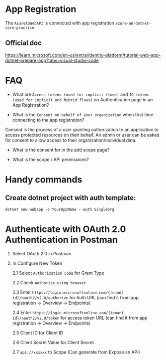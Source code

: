 # App Registration

The `AzureADWebAPI` is connected with app registration `azure-ad-dotnet-core-practice`

## Official doc

https://learn.microsoft.com/en-us/entra/identity-platform/tutorial-web-app-dotnet-prepare-app?tabs=visual-studio-code

# FAQ

- What are `Access tokens (used for implicit flows)` and `ID tokens (used for implicit and hybrid flows)` on Authentication page in an App Registration?

- What is the `Consent on behalf of your organization` when first time connecting to the app registration?

Consent is the process of a user granting authorization to an application to access protected resources on their behalf. An admin or user can be asked for consent to allow access to their organization/individual data.

- What is the consent for in the add scope page?

- What is the scope / API permissions?

# Handy commands

## Create dotnet project with auth template:

`dotnet new webapp -o YourAppName --auth SingleOrg`

# Authenticate with OAuth 2.0 Authentication in Postman

1. Select OAuth 2.0 in Postman
2. In Configure New Token

   2.1 Select `Authorization Code` for Grant Type

   2.2 Check `Authorize using browser`

   2.3 Enter `https://login.microsoftonline.com/{tenant id}/oauth2/v2.0/authorize` for Auth URL (can find it from app registration -> Overview -> Endpoints)

   2.4 Enter `https://login.microsoftonline.com/{tenant id}/oauth2/v2.0/token` for access token URL (can find it from app registration -> Overview -> Endpoints)

   2.5 Client ID for Client ID

   2.6 Client Secret Value for Client Secret

   2.7 `api://xxxxxx` to Scope (Can generate from Expose an API)
